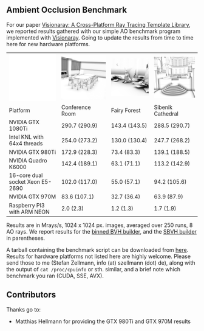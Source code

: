 ## Ambient Occlusion Benchmark

For our paper [Visionaray: A Cross-Platform Ray Tracing Template Library](https://vis.uni-koeln.de/13925.html), we reported results gathered with our simple AO benchmark program implemented with [Visionaray](https://github.com/szellmann/visionaray). Going to update the results from time to time here for new hardware platforms.

<table border="0">
  <tr>
    <td>
      <img src="img/fill.png" alt="Fill" width="200" class="inline" />
    </td>
    <td>
      <img src="img/conference_ao.png" alt="Conference Room" width="200" class="inline" />
    </td>
    <td>
      <img src="img/fairy_ao.png" alt="Fairy Forest" width="200" class="inline" />
    </td>
    <td>
      <img src="img/sibenik_ao.png" alt="Sibenik Cathedral" width="200" class="inline" />
    </td>
  </tr>
  <tr>
    <td>Platform</td>
    <td>Conference Room</td>
    <td>Fairy Forest</td>
    <td>Sibenik Cathedral</td>
  </tr>
  <tr>
    <td>NVIDIA GTX 1080Ti</td>
    <td>290.7 (290.9)</td>
    <td>143.4 (143.5)</td>
    <td>288.5 (290.7)</td>
  </tr>
  <tr>
    <td>Intel KNL with 64x4 threads</td>
    <td>254.0 (273.2)</td>
    <td>130.0 (130.4)</td>
    <td>247.7 (268.2)</td>
  </tr>
  <tr>
    <td>NVIDIA GTX 980Ti</td>
    <td>172.9 (228.3)</td>
    <td>73.4 (83.3)</td>
    <td>139.1 (188.5)</td>
  </tr>
  <tr>
    <td>NVIDIA Quadro K6000</td>
    <td>142.4 (189.1)</td>
    <td>63.1 (71.1)</td>
    <td>113.2 (142.9)</td>
  </tr>
  <tr>
    <td>16-core dual socket Xeon E5-2690</td>
    <td>102.0 (117.0)</td>
    <td>55.0 (57.1)</td>
    <td>94.2 (105.6)</td>
  </tr>
  <tr>
    <td>NVIDIA GTX 970M</td>
    <td>83.6 (107.1)</td>
    <td>32.7 (36.4)</td>
    <td>63.9 (87.9)</td>
  </tr>
  <tr>
    <td>Raspberry PI3 with ARM NEON</td>
    <td>2.0 (2.3)</td>
    <td>1.2 (1.3)</td>
    <td>1.7 (1.9)</td>
  </tr>
</table>

Results are in Mrays/s, 1024 x 1024 px. images, averaged over 250 runs, 8 AO rays. We report results for the [binned BVH builder](http://www.sci.utah.edu/~wald/Publications/2007/ParallelBVHBuild/fastbuild.pdf), and the [SBVH builder](http://www.nvidia.ca/docs/IO/77714/sbvh.pdf) in parentheses.

A tarball containing the benchmark script can be downloaded from [here](https://github.com/szellmann/szellmann.github.io/blob/master/res/ao_bench.tar.gz). Results for hardware platforms not listed here are highly welcome. Please send those to me (Stefan Zellmann, info (at) szellmann (dot) de), along with the output of `cat /proc/cpuinfo` or sth. similar, and a brief note which benchmark you ran (CUDA, SSE, AVX).

Contributors
------------

Thanks go to:
  - Matthias Hellmann for providing the GTX 980Ti and GTX 970M results
